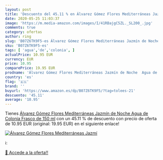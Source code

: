 ```yaml
---
layout: post
title: 'Descuento del 45.11 % en Álvarez Gómez Flores Mediterráneas Jazmí'
date: 2020-05-25 11:03:37
image: 'https://m.media-amazon.com/images/I/41RBajgC5ZL._SL200_.jpg'
comments: true
category: ofertas
author: ring
slug: 'B07Z6TK9F5-es Álvarez Gómez Flores Mediterráneas Jazmín de Noche Agua de...'
sku: 'B07Z6TK9F5-es'
tags: [ 'agua','de','colonia', ]
actualPrice: 10.95 EUR
currency: EUR
price: 10.95
comparePrice: 19.95 EUR
prodname: 'Álvarez Gómez Flores Mediterráneas Jazmín de Noche  Agua de Colonia Frasco de 150 ml'
country: 'es'
flag: '🇪🇸'
brand: ''
buyurl: 'https://www.amazon.es/dp/B07Z6TK9F5/?tag=tolees-21'
descuento: '45.11'
average: '10.95'
---
```


Tienes [Álvarez Gómez Flores Mediterráneas Jazmín de Noche  Agua de Colonia Frasco de 150 ml](https://www.amazon.es/dp/B07Z6TK9F5/?tag=tolees-21) con un 45.11 % de descuento con precio de oferta de 10.95 EUR (original: 19.95 EUR) en el siguiente enlace!

[![Álvarez Gómez Flores Mediterráneas Jazmí](https://m.media-amazon.com/images/I/41RBajgC5ZL._SL200_.jpg)](https://www.amazon.es/dp/B07Z6TK9F5/?tag=tolees-21)

ℹ️:


[🛒 Accede a la oferta!!](https://www.amazon.es/dp/B07Z6TK9F5/?tag=tolees-21)
